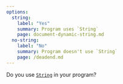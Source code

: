 ```yaml
---
options:
  string:
    label: "Yes"
    summary: Program uses `String`
    page: document-dynamic-string.md
  no-string:
    label: "No"
    summary: Program doesn't use `String`
    page: /deadend.md
---
```


Do you use [`String`](https://www.arduino.cc/reference/en/language/variables/data-types/stringobject/) in your program?
